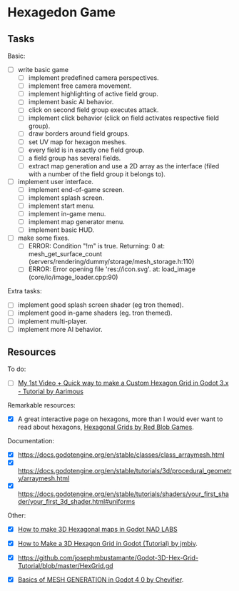 
# Hexagedon Game

## Tasks

Basic:

 - [ ] write basic game
   - [ ] implement predefined camera perspectives.
   - [ ] implement free camera movement.
   - [ ] implement highlighting of active field group.
   - [ ] implement basic AI behavior.
   - [ ] click on second field group executes attack.
   - [ ] implement click behavior (click on field activates respective field group).
   - [ ] draw borders around field groups.
   - [ ] set UV map for hexagon meshes.
   - [ ] every field is in exactly one field group.
   - [ ] a field group has several fields.
   - [ ] extract map generation and use a 2D array as the interface (filed with a number of the field group it belongs to).
 - [ ] implement user interface.
   - [ ] implement end-of-game screen.
   - [ ] implement splash screen.
   - [ ] implement start menu.
   - [ ] implement in-game menu.
   - [ ] implement map generator menu.
   - [ ] implement basic HUD.
 - [ ] make some fixes.
   - [ ] ERROR: Condition "!m" is true. Returning: 0 at: mesh_get_surface_count (servers/rendering/dummy/storage/mesh_storage.h:110)
   - [ ] ERROR: Error opening file 'res://icon.svg'. at: load_image (core/io/image_loader.cpp:90)

Extra tasks:

 - [ ] implement good splash screen shader (eg tron themed).
 - [ ] implement good in-game shaders (eg. tron themed).
 - [ ] implement multi-player.
 - [ ] implement more AI behavior.

## Resources

To do:

 - [ ] [My 1st Video + Quick way to make a Custom Hexagon Grid in Godot 3.x - Tutorial by Aarimous](https://www.youtube.com/watch?v=hmDavGzy1Hw)

Remarkable resources:

 - [X] A great interactive page on hexagons, more than I would ever want to read about hexagons, [Hexagonal Grids by Red Blob Games](https://www.redblobgames.com/grids/hexagons/).

Documentation:

 - [X] https://docs.godotengine.org/en/stable/classes/class_arraymesh.html
 - [X] https://docs.godotengine.org/en/stable/tutorials/3d/procedural_geometry/arraymesh.html
 - [X] https://docs.godotengine.org/en/stable/tutorials/shaders/your_first_shader/your_first_3d_shader.html#uniforms

Other:

 - [X] [How to make 3D Hexagonal maps in Godot NAD LABS](https://www.youtube.com/watch?v=mTvaSnzGRyw)
 - [X] [How to Make a 3D Hexagon Grid in Godot (Tutorial) by jmbiv](https://www.youtube.com/watch?v=3Lt2TfP8WEw).
  - [X] https://github.com/josephmbustamante/Godot-3D-Hex-Grid-Tutorial/blob/master/HexGrid.gd
 - [X] [Basics of MESH GENERATION in Godot 4 0 by Chevifier](https://www.youtube.com/watch?v=8wy_dH9RLI4).

